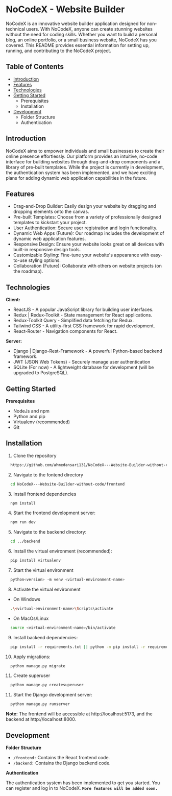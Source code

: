 
# NoCodeX - Website Builder

NoCodeX is an innovative website builder application designed for non-technical users. With NoCodeX, anyone can create stunning websites without the need for coding skills. Whether you want to build a personal blog, an online portfolio, or a small business website, NoCodeX has you covered. This README provides essential information for setting up, running, and contributing to the NoCodeX project.


## Table of Contents

 - [Introduction](#Introduction)
 - [Features](#featres)
 - [Technologies](#Technologies)
 - [Getting Started](#GettingStarted)
    - Prerequisites
    - Installation
 - [Development](#Development)
    - Folder Structure
    - Authentication


## Introduction

NoCodeX aims to empower individuals and small businesses to create their online presence effortlessly. Our platform provides an intuitive, no-code interface for building websites through drag-and-drop components and a library of pre-built templates. While the project is currently in development, the authentication system has been implemented, and we have exciting plans for adding dynamic web application capabilities in the future.
## Features

- Drag-and-Drop Builder: Easily design your website by dragging and dropping elements onto the canvas.
- Pre-built Templates: Choose from a variety of professionally designed templates to kickstart your project.
- User Authentication: Secure user registration and login functionality.
- Dynamic Web Apps (Future): Our roadmap includes the development of dynamic web application features.
- Responsive Design: Ensure your website looks great on all devices with built-in responsive design tools.
- Customizable Styling: Fine-tune your website's appearance with easy-to-use styling options.
- Collaboration (Future): Collaborate with others on website projects (on the roadmap).
  
## Technologies

**Client:**
 - ReactJS - A popular JavaScript library for building user interfaces.
 - Redux | Redux-Toolkit - State management for React applications.
 - Redux-Toolkit Query - Simplified data fetching for Redux.
 - Tailwind CSS - A utility-first CSS framework for rapid development.
 - React-Router - Navigation components for React.

**Server:**
 - Django | Django-Rest-Framework - A powerful Python-based backend framework.
 - JWT (JSON Web Tokens) - Securely manage user authentication
 - SQLite (For now) - A lightweight database for development (will be upgraded to PostgreSQL).


## Getting Started

**Prerequisites**

- NodeJs and npm
- Python and pip
- Virtualenv (recommended)
- Git
 
## Installation

1. Clone the repository
```bash
  https://github.com/ahmedansari131/NoCodeX---Website-Builder-without-code.git
```
2. Navigate to the fontend directory
```bash
  cd NoCodeX---Website-Builder-without-code/frontend
```

3. Install frontend dependencies
```bash
  npm install
```

4. Start the frontend development server:
```bash
  npm run dev
```

5. Navigate to the backend directory:
```bash
  cd ../backend
```

6. Install the virtual environment (recommended):
```bash
  pip install virtualenv
```

7. Start the virtual environment
```bash
  python<version> -m venv <virtual-environment-name>
```

8. Activate the virtual environment
 - On Windows
```bash
  .\<virtual-environment-name>\Scripts\activate
```
 - On MacOs/Linux
```bash
  source <virtual-environment-name>/bin/activate
```

9. Install backend dependencies:
```bash
  pip install -r requirements.txt || python -m pip install -r requirements.txt
```

10. Apply migrations:
```bash
  python manage.py migrate
```

11. Create superuser
```bash
  python manage.py createsuperuser
```

11. Start the Django development server:
```bash
  python manage.py runserver
```

**Note:** The frontend will be accessible at http://localhost:5173, and the backend at http://localhost:8000.
    
## Development

**Folder Structure**

- `/frontend:` Contains the React frontend code.
- `/backend:` Contains the Django backend code. 

**Authentication**

The authentication system has been implemented to get you started. You can register and log in to NoCodeX. **`More features will be added soon.`**

